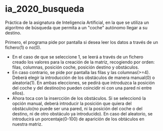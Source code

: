 # ia_2020_busqueda

Práctica de la asignatura de Inteligencia Artificial, en la que se utiliza un algoritmo de búsqueda que permita a un "coche" autónomo llegar a su destino.

Primero, el programa pide por pantalla si desea leer los datos a través de un fichero(1) o no(0).

  - En el caso de que se seleccione 1, se leerá a través de un fichero creado los valores para la 
creación de la matriz, recogiendo por orden: filas, columnas, posición coche, posición destino y
obstáculos. 
  - En caso contrario, se pide por pantalla las filas y las columnas(>=4). Deberá elegir la 
introducción de los obstáculos de manera manual(0) o aleatoria(1). En ambas elecciones, se pedirá 
que introduzca la posición del coche y del destino(no pueden coincidir ni con una pared ni entre 
ellos).
  - Ahora toca con la insercción de los obstáculos. Si se seleccionó la opción manual, deberá 
  introducir la posición que quiera del obstáculo(no puede ser una pared, ni la posición del coche
  o del destino, ni de otro obstáculo ya introducido). En caso del aleatorio, se introducirá un
  porcentaje(0-100) de aparición de los obtáculos en nuestra matriz.


